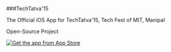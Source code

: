 ###TechTatva'15

The Official iOS App for TechTatva'15, Tech Fest of MIT, Manipal

Open-Source Project

[![Get the app from App Store](http://www.catan.com/images/stories/Elektronische_Spiele/iPhone_Catan/AppStore_klein_24.png)](https://itunes.apple.com/in/app/techtatva15/id922178880?mt=8)
